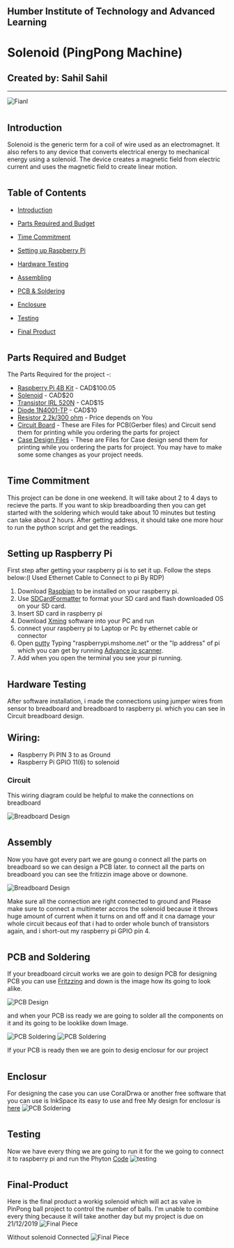 ## Humber Institute of Technology and Advanced Learning
# Solenoid (PingPong Machine)
## Created by: Sahil Sahil
-------------

![Fianl](https://github.com/Sahil-Sahil/TennisBall/blob/master/Images/IMG_1428%20(1).jpg?raw=true)

#

## Introduction

Solenoid is the generic term for a coil of wire used as an electromagnet. It also refers to any device that converts electrical energy to mechanical energy using a solenoid. The device creates a magnetic field from electric current and uses the magnetic field to create linear motion.

#

## Table of Contents
* [Introduction](#introduction)

* [Parts Required and Budget](#Parts-Required-and-Budget)

* [Time Commitment](#time-Commitment)

* [Setting up Raspberry Pi](#setting-Up-Raspberry-Pi)

* [Hardware Testing](#Hardware-Testing)

* [Assembling ](#Assembly)

* [PCB & Soldering ](#PCB-and-Soldering)
 
* [Enclosure](#Enclosure)

* [Testing](#testing)

* [Final Product](#final-product)

#


## Parts Required and Budget

The Parts Required for the project -:

* [Raspberry Pi 4B Kit](https://www.amazon.ca/Raspberry-Pi-Computer-Model-4GB/dp/B07W4JM192/ref=sr_1_4?crid=38D5SW1ETTEZ5&keywords=raspberry+pi+4&qid=1576171042&sprefix=ras%2Caps%2C251&sr=8-4) - CAD$100.05
* [Solenoid](https://www.amazon.ca/gp/product/B00LBQ229Y/ref=ppx_yo_dt_b_asin_title_o04_s00?ie=UTF8&psc=1) - CAD$20
* [Transistor IRL 520N](https://www.amazon.ca/CanaKit-Raspberry-Complete-Starter-Kit/dp/B01CCF6V3A/ref=sr_1_5?s=pc&ie=UTF8&qid=1516324581&sr=1-5&keywords=Raspberry+Pi+3) - CAD$15
* [Diode 1N4001-TP](https://www.amazon.ca/gp/product/B008UG13UW/ref=ppx_yo_dt_b_asin_title_o04_s00?ie=UTF8&psc=1) - CAD$10
* [Resistor 2.2k/300 ohm](https://www.amazon.ca/ELEGOO-Values-Resistor-Assortment-Ohm-1M/dp/B071HJWJZB/ref=sr_1_8?crid=5U1W9IPQ0MI2&keywords=resistor+kit&qid=1576171176&s=hi&sprefix=resistor%2Ctools%2C180&sr=1-8) - Price depends on You
* [Circuit Board](https://github.com/Sahil-Sahil/TennisBall/blob/master/Electronics-PCB/Sahil_SmartPingpongBallMachineV4.zip) - These are Files for PCB(Gerber files) and Circuit send them for printing while you ordering the parts for project
* [Case Design Files](https://github.com/Sahil-Sahil/TennisBall/blob/master/Mechanical-3D%2C%20Printing%20Files/Enclosur.cdr) - These are Files for Case design send them for printing while you ordering the parts for project. You may have to make some some changes as your project needs.

#

## Time Commitment
This project can be done in one weekend. It will take about 2 to 4 days to recieve the parts. If you want to skip breadboarding then you can get started with the soldering which would take about 10 minutes but testing can take about 2 hours. After getting address, it should take one more hour to run the python script and get the readings.

#

## Setting up Raspberry Pi
First step after getting your raspberry pi is to set it up. Follow the steps below:(I Used Ethernet Cable to Connect to pi By RDP)
1. Download [Raspbian](https://www.raspberrypi.org/downloads/) to be installed on your raspberry pi.
2. Use [SDCardFormatter](https://www.sdcard.org/downloads/formatter_4/) to format your SD card and flash downloaded OS on your SD card.
3. Insert SD card in raspberry pi 
4. Download [Xming](https://sourceforge.net/projects/xming/) software into your PC and run
5. connect your raspberry pi to Laptop or Pc by ethernet cable or connector
6. Open [putty](https://www.putty.org/) Typing "raspberrypi.mshome.net" or the "Ip address" of pi which you can get by running [Advance ip scanner](https://www.advanced-ip-scanner.com/).
4. Add when you open the terminal you see your pi running.

#

## Hardware Testing

After software installation, i made the connections using jumper wires from sensor to breadboard and breadboard to raspberry pi. which you can see in Circuit breadboard design.

Wiring:
---
- Raspberry Pi PIN 3 to as Ground
- Raspberry Pi GPIO 11(6) to solenoid

### Circuit
This wiring diagram could be helpful to make the connections on breadboard

![Breadboard Design](Electronics-PCB/STennisBall_bb.jpg)

#

## Assembly
Now you have got every part we are goung o connect all the parts on breadboard so we can design a PCB later. to connect all the parts on breadboard you can see the fritizzin image above or downone. 

![Breadboard Design](https://github.com/Sahil-Sahil/TennisBall/blob/master/Images/IMG_1338%20(1).jpg?raw=true)

Make sure all the connection are right connected to ground and Please make sure to connect a multimeter accros the solenoid because it throws huge amount of current when it turns on and off and it cna damage your whole circuit becaus eof that  i had to order whole bunch of transistors again, and i short-out my raspberry pi GPIO pin 4.

#

## PCB and Soldering
If your breadboard circuit works we are goin to design PCB for designing PCB you can use [Fritzzing](https://fritzing.org/download/)
and down is the image how its going to look alike.

![PCB Design](https://github.com/Sahil-Sahil/TennisBall/blob/master/Images/STennisBall2_pcb.jpg?raw=true)

and when  your PCB iss ready we are going to solder all the components on it and its going to be looklike down Image.

![PCB Soldering](https://github.com/Sahil-Sahil/TennisBall/blob/master/Images/IMG_1424%20(1).jpg?raw=true)
![PCB Soldering](https://github.com/Sahil-Sahil/TennisBall/blob/master/Images/IMG_1425%20(1).jpg?raw=true)

If your PCB is ready then we are goin to desig enclosur for our project

#

## Enclosur
For designing the case you can use CoralDrwa or another free software that you can use is InkSpace its easy to use and free
My design for enclosur is [here](https://github.com/Sahil-Sahil/TennisBall/blob/master/Mechanical-3D%2C%20Printing%20Files/Enclosur.cdr)
![PCB Soldering](https://github.com/Sahil-Sahil/TennisBall/blob/master/Images/IMG_1426%20(1).jpg?raw=true)

#

## Testing
Now we have every thing we are going to run it for the we going to connect it to raspberry pi and run the Phyton [Code](https://github.com/Sahil-Sahil/TennisBall/blob/master/Firmware-Sensor%2C%20Effector%20Intertface%20Code/solenoidP.py)
![testing](https://github.com/Sahil-Sahil/TennisBall/blob/master/Images/Annotation%202019-12-12%20135026.jpg?raw=true)

#

## Final-Product
Here is the final product a workig solenoid which will act as valve in PinPong ball project to control the number of balls.
I'm unable to combine every thing because it will take another day but my project is due on 21/12/2019
![Final Piece](https://github.com/Sahil-Sahil/TennisBall/blob/master/Images/IMG_1428%20(1).jpg?raw=true)

Without solenoid Connected
![Final Piece](https://github.com/Sahil-Sahil/TennisBall/blob/master/Images/IMG_1427%20(1).jpg?raw=true)
